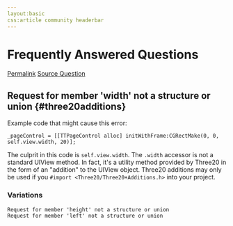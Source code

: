 ```yaml
---
layout:basic
css:article community headerbar
---
```


<div id="content">

<div class="fixed-width" markdown="1">

Frequently Answered Questions
=============================

<div class="authors">
  <a class="author" href="#three20additions">Permalink</a>
  <a class="author" href="https://groups.google.com/d/msg/three20/rbMr-NywpPU/ISKCzxsfwS8J">Source Question</a>
</div>

Request for member 'width' not a structure or union {#three20additions}
---------------------------------------------------

Example code that might cause this error:

    _pageControl = [[TTPageControl alloc] initWithFrame:CGRectMake(0, 0, self.view.width, 20)];

The culprit in this code is `self.view.width`. The `.width` accessor is not a standard UIView
method. In fact, it's a utility method provided by Three20 in the form of an "addition" to the
UIView object. Three20 additions may only be used if you
`#import <Three20/Three20+Additions.h>` into your project.

### Variations

    Request for member 'height' not a structure or union
    Request for member 'left' not a structure or union

</div> <!-- .fixed-width -->

</div> <!-- #content -->
